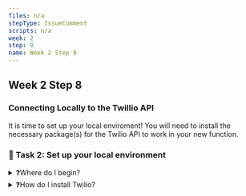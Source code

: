 ```yaml
---
files: n/a
stepType: IssueComment
scripts: n/a
week: 2
step: 8
name: Week 2 Step 8
---
```


## Week 2 Step 8

### Connecting Locally to the Twillio API
It is time to set up your local enviroment! You will need to install the necessary package(s) for the Twilio API to work in your new function. 

### 📝 Task 2: Set up your local environment
<details>
<summary>❓Where do I begin?</summary>
</br>
Create a new directory on your computer, make an HTTP function with a node runtime and copy and paste the Face API code from the previous issue.
</details>

<details>
<summary>❓How do I install Twilio?</summary>
</br>
In your project directory, initialize npm, then use the command `npm install twilio` to add the twilio API to your local environment.
</details>
</br>


